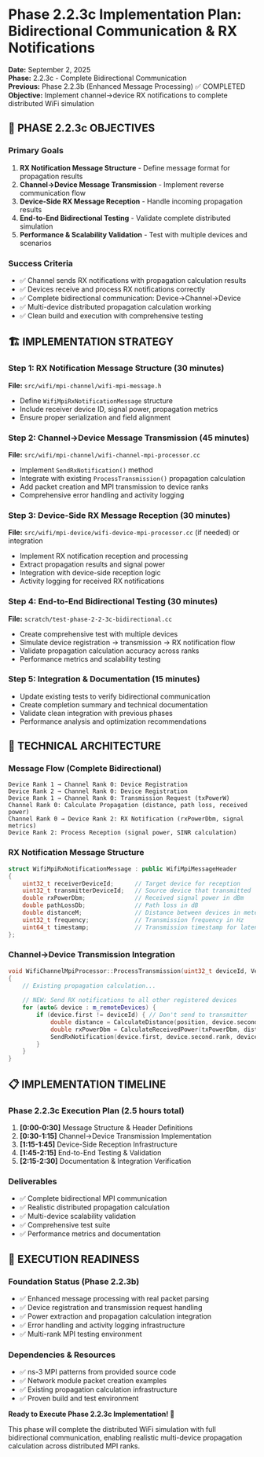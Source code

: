 # Phase 2.2.3c Implementation Plan: Bidirectional Communication & RX Notifications

**Date:** September 2, 2025  
**Phase:** 2.2.3c - Complete Bidirectional Communication  
**Previous:** Phase 2.2.3b (Enhanced Message Processing) ✅ COMPLETED  
**Objective:** Implement channel→device RX notifications to complete distributed WiFi simulation  

## 🎯 PHASE 2.2.3c OBJECTIVES

### Primary Goals
1. **RX Notification Message Structure** - Define message format for propagation results
2. **Channel→Device Message Transmission** - Implement reverse communication flow
3. **Device-Side RX Message Reception** - Handle incoming propagation results
4. **End-to-End Bidirectional Testing** - Validate complete distributed simulation
5. **Performance & Scalability Validation** - Test with multiple devices and scenarios

### Success Criteria
- ✅ Channel sends RX notifications with propagation calculation results
- ✅ Devices receive and process RX notifications correctly
- ✅ Complete bidirectional communication: Device→Channel→Device
- ✅ Multi-device distributed propagation calculation working
- ✅ Clean build and execution with comprehensive testing

## 🏗️ IMPLEMENTATION STRATEGY

### Step 1: RX Notification Message Structure (30 minutes)
**File:** `src/wifi/mpi-channel/wifi-mpi-message.h`
- Define `WifiMpiRxNotificationMessage` structure
- Include receiver device ID, signal power, propagation metrics
- Ensure proper serialization and field alignment

### Step 2: Channel→Device Message Transmission (45 minutes)  
**File:** `src/wifi/mpi-channel/wifi-channel-mpi-processor.cc`
- Implement `SendRxNotification()` method
- Integrate with existing `ProcessTransmission()` propagation calculation
- Add packet creation and MPI transmission to device ranks
- Comprehensive error handling and activity logging

### Step 3: Device-Side RX Message Reception (30 minutes)
**File:** `src/wifi/mpi-device/wifi-device-mpi-processor.cc` (if needed) or integration
- Implement RX notification reception and processing
- Extract propagation results and signal power
- Integration with device-side reception logic
- Activity logging for received RX notifications

### Step 4: End-to-End Bidirectional Testing (30 minutes)
**File:** `scratch/test-phase-2-2-3c-bidirectional.cc`
- Create comprehensive test with multiple devices
- Simulate device registration → transmission → RX notification flow
- Validate propagation calculation accuracy across ranks
- Performance metrics and scalability testing

### Step 5: Integration & Documentation (15 minutes)
- Update existing tests to verify bidirectional communication
- Create completion summary and technical documentation
- Validate clean integration with previous phases
- Performance analysis and optimization recommendations

## 🔧 TECHNICAL ARCHITECTURE

### Message Flow (Complete Bidirectional)
```
Device Rank 1 → Channel Rank 0: Device Registration
Device Rank 2 → Channel Rank 0: Device Registration
Device Rank 1 → Channel Rank 0: Transmission Request (txPowerW)
Channel Rank 0: Calculate Propagation (distance, path loss, received power)
Channel Rank 0 → Device Rank 2: RX Notification (rxPowerDbm, signal metrics)
Device Rank 2: Process Reception (signal power, SINR calculation)
```

### RX Notification Message Structure
```cpp
struct WifiMpiRxNotificationMessage : public WifiMpiMessageHeader
{
    uint32_t receiverDeviceId;      // Target device for reception
    uint32_t transmitterDeviceId;   // Source device that transmitted
    double rxPowerDbm;              // Received signal power in dBm
    double pathLossDb;              // Path loss in dB
    double distanceM;               // Distance between devices in meters
    uint32_t frequency;             // Transmission frequency in Hz
    uint64_t timestamp;             // Transmission timestamp for latency calculation
};
```

### Channel→Device Transmission Integration
```cpp
void WifiChannelMpiProcessor::ProcessTransmission(uint32_t deviceId, Vector position, double txPowerDbm, double frequency)
{
    // Existing propagation calculation...
    
    // NEW: Send RX notifications to all other registered devices
    for (auto& device : m_remoteDevices) {
        if (device.first != deviceId) { // Don't send to transmitter
            double distance = CalculateDistance(position, device.second.position);
            double rxPowerDbm = CalculateReceivedPower(txPowerDbm, distance, frequency);
            SendRxNotification(device.first, device.second.rank, deviceId, rxPowerDbm, distance, frequency);
        }
    }
}
```

## 📋 IMPLEMENTATION TIMELINE

### Phase 2.2.3c Execution Plan (2.5 hours total)
1. **[0:00-0:30]** Message Structure & Header Definitions
2. **[0:30-1:15]** Channel→Device Transmission Implementation  
3. **[1:15-1:45]** Device-Side Reception Infrastructure
4. **[1:45-2:15]** End-to-End Testing & Validation
5. **[2:15-2:30]** Documentation & Integration Verification

### Deliverables
- ✅ Complete bidirectional MPI communication
- ✅ Realistic distributed propagation calculation
- ✅ Multi-device scalability validation
- ✅ Comprehensive test suite
- ✅ Performance metrics and documentation

## 🚀 EXECUTION READINESS

### Foundation Status (Phase 2.2.3b)
- ✅ Enhanced message processing with real packet parsing
- ✅ Device registration and transmission request handling
- ✅ Power extraction and propagation calculation integration
- ✅ Error handling and activity logging infrastructure
- ✅ Multi-rank MPI testing environment

### Dependencies & Resources
- ✅ ns-3 MPI patterns from provided source code
- ✅ Network module packet creation examples
- ✅ Existing propagation calculation infrastructure
- ✅ Proven build and test environment

**Ready to Execute Phase 2.2.3c Implementation! 🚀**

This phase will complete the distributed WiFi simulation with full bidirectional communication, enabling realistic multi-device propagation calculation across distributed MPI ranks.
